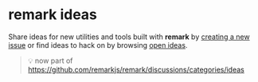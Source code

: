 # remark ideas

Share ideas for new utilities and tools built with **remark** by
[creating a new issue](https://github.com/remarkjs/ideas/issues/new)
or find ideas to hack on by browsing
[open ideas](https://github.com/remarkjs/ideas/issues).

> :bulb: now part of https://github.com/remarkjs/remark/discussions/categories/ideas
